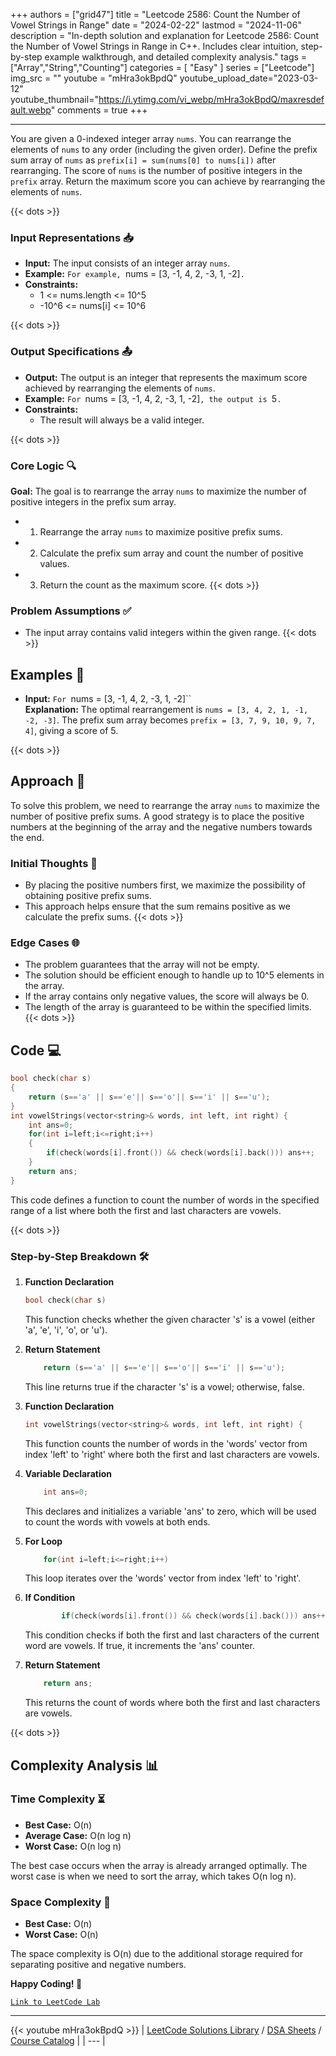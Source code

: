 
+++
authors = ["grid47"]
title = "Leetcode 2586: Count the Number of Vowel Strings in Range"
date = "2024-02-22"
lastmod = "2024-11-06"
description = "In-depth solution and explanation for Leetcode 2586: Count the Number of Vowel Strings in Range in C++. Includes clear intuition, step-by-step example walkthrough, and detailed complexity analysis."
tags = ["Array","String","Counting"]
categories = [
    "Easy"
]
series = ["Leetcode"]
img_src = ""
youtube = "mHra3okBpdQ"
youtube_upload_date="2023-03-12"
youtube_thumbnail="https://i.ytimg.com/vi_webp/mHra3okBpdQ/maxresdefault.webp"
comments = true
+++



---
You are given a 0-indexed integer array `nums`. You can rearrange the elements of `nums` to any order (including the given order). Define the prefix sum array of `nums` as `prefix[i] = sum(nums[0] to nums[i])` after rearranging. The score of `nums` is the number of positive integers in the `prefix` array. Return the maximum score you can achieve by rearranging the elements of `nums`.
<!--more-->
{{< dots >}}
### Input Representations 📥
- **Input:** The input consists of an integer array `nums`.
- **Example:** `For example, `nums = [3, -1, 4, 2, -3, 1, -2]`.`
- **Constraints:**
	- 1 <= nums.length <= 10^5
	- -10^6 <= nums[i] <= 10^6

{{< dots >}}
### Output Specifications 📤
- **Output:** The output is an integer that represents the maximum score achieved by rearranging the elements of `nums`.
- **Example:** `For `nums = [3, -1, 4, 2, -3, 1, -2]`, the output is `5`.`
- **Constraints:**
	- The result will always be a valid integer.

{{< dots >}}
### Core Logic 🔍
**Goal:** The goal is to rearrange the array `nums` to maximize the number of positive integers in the prefix sum array.

- 1. Rearrange the array `nums` to maximize positive prefix sums.
- 2. Calculate the prefix sum array and count the number of positive values.
- 3. Return the count as the maximum score.
{{< dots >}}
### Problem Assumptions ✅
- The input array contains valid integers within the given range.
{{< dots >}}
## Examples 🧩
- **Input:** `For `nums = [3, -1, 4, 2, -3, 1, -2]``  \
  **Explanation:** The optimal rearrangement is `nums = [3, 4, 2, 1, -1, -2, -3]`. The prefix sum array becomes `prefix = [3, 7, 9, 10, 9, 7, 4]`, giving a score of 5.

{{< dots >}}
## Approach 🚀
To solve this problem, we need to rearrange the array `nums` to maximize the number of positive prefix sums. A good strategy is to place the positive numbers at the beginning of the array and the negative numbers towards the end.

### Initial Thoughts 💭
- By placing the positive numbers first, we maximize the possibility of obtaining positive prefix sums.
- This approach helps ensure that the sum remains positive as we calculate the prefix sums.
{{< dots >}}
### Edge Cases 🌐
- The problem guarantees that the array will not be empty.
- The solution should be efficient enough to handle up to 10^5 elements in the array.
- If the array contains only negative values, the score will always be 0.
- The length of the array is guaranteed to be within the specified limits.
{{< dots >}}
## Code 💻
```cpp
bool check(char s)
{
    return (s=='a' || s=='e'|| s=='o'|| s=='i' || s=='u');
}
int vowelStrings(vector<string>& words, int left, int right) {
    int ans=0;
    for(int i=left;i<=right;i++)
    {
        if(check(words[i].front()) && check(words[i].back())) ans++;
    }
    return ans;
}
```

This code defines a function to count the number of words in the specified range of a list where both the first and last characters are vowels.

{{< dots >}}
### Step-by-Step Breakdown 🛠️
1. **Function Declaration**
	```cpp
	bool check(char s)
	```
	This function checks whether the given character 's' is a vowel (either 'a', 'e', 'i', 'o', or 'u').

2. **Return Statement**
	```cpp
	    return (s=='a' || s=='e'|| s=='o'|| s=='i' || s=='u');
	```
	This line returns true if the character 's' is a vowel; otherwise, false.

3. **Function Declaration**
	```cpp
	int vowelStrings(vector<string>& words, int left, int right) {
	```
	This function counts the number of words in the 'words' vector from index 'left' to 'right' where both the first and last characters are vowels.

4. **Variable Declaration**
	```cpp
	    int ans=0;
	```
	This declares and initializes a variable 'ans' to zero, which will be used to count the words with vowels at both ends.

5. **For Loop**
	```cpp
	    for(int i=left;i<=right;i++)
	```
	This loop iterates over the 'words' vector from index 'left' to 'right'.

6. **If Condition**
	```cpp
	        if(check(words[i].front()) && check(words[i].back())) ans++;
	```
	This condition checks if both the first and last characters of the current word are vowels. If true, it increments the 'ans' counter.

7. **Return Statement**
	```cpp
	    return ans;
	```
	This returns the count of words where both the first and last characters are vowels.

{{< dots >}}
## Complexity Analysis 📊
### Time Complexity ⏳
- **Best Case:** O(n)
- **Average Case:** O(n log n)
- **Worst Case:** O(n log n)

The best case occurs when the array is already arranged optimally. The worst case is when we need to sort the array, which takes O(n log n).

### Space Complexity 💾
- **Best Case:** O(n)
- **Worst Case:** O(n)

The space complexity is O(n) due to the additional storage required for separating positive and negative numbers.

**Happy Coding! 🎉**


[`Link to LeetCode Lab`](https://leetcode.com/problems/count-the-number-of-vowel-strings-in-range/description/)

---
{{< youtube mHra3okBpdQ >}}
| [LeetCode Solutions Library](https://grid47.xyz/leetcode/) / [DSA Sheets](https://grid47.xyz/sheets/) / [Course Catalog](https://grid47.xyz/courses/) |
| --- |
